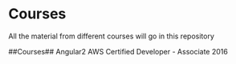 # Courses
All the material from different courses will go in this repository

##Courses##
Angular2
AWS Certified Developer - Associate 2016
